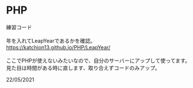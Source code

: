 # PHP
練習コード<br>
<br>
年を入れてLeapYearであるかを確認。<br>
https://katchion13.github.io/PHP/LeapYear/<br>
<br>
ここでPHPが使えないみたいなので、自分のサーバーにアップして使ってます。<br>
見た目は時間がある時に直します、取り合えずコードのみアップ。<br>

22/05/2021
